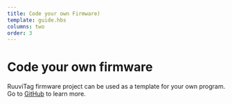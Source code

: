 ```yaml
---
title: Code your own Firmware)
template: guide.hbs
columns: two
order: 3
---
```


# Code your own firmware

RuuviTag firmware project can be used as a template for your own program. Go to [GitHub](http://github.com/ruuvi/ruuvitag_fw) to learn more.
